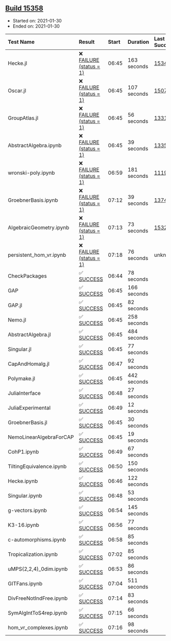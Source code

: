 ## [Build 15358](https://oscarci.mathematik.uni-kl.de/job/oscar/15358/)

* Started on: 2021-01-30
* Ended on: 2021-01-30

| Test Name    | Result | Start | Duration | Last Success | First Failure |
|:-------------|:-------|:------|:---------|:-------------|:--------------|
| Hecke.jl | ❌ [FAILURE (status = 1)](https://oscarci.mathematik.uni-kl.de/job/oscar/15358/artifact/logs/build-15358/Hecke.jl.log) | 06:45 | 163 seconds | [15344](https://oscarci.mathematik.uni-kl.de/job/oscar/15344/) | [15348](https://oscarci.mathematik.uni-kl.de/job/oscar/15348/) |
| Oscar.jl | ❌ [FAILURE (status = 1)](https://oscarci.mathematik.uni-kl.de/job/oscar/15358/artifact/logs/build-15358/Oscar.jl.log) | 06:45 | 107 seconds | [15079](https://oscarci.mathematik.uni-kl.de/job/oscar/15079/) | [15080](https://oscarci.mathematik.uni-kl.de/job/oscar/15080/) |
| GroupAtlas.jl | ❌ [FAILURE (status = 1)](https://oscarci.mathematik.uni-kl.de/job/oscar/15358/artifact/logs/build-15358/GroupAtlas.jl.log) | 06:45 | 56 seconds | [13311](https://oscarci.mathematik.uni-kl.de/job/oscar/13311/) | [13312](https://oscarci.mathematik.uni-kl.de/job/oscar/13312/) |
| AbstractAlgebra.ipynb | ❌ [FAILURE (status = 1)](https://oscarci.mathematik.uni-kl.de/job/oscar/15358/artifact/logs/build-15358/AbstractAlgebra.ipynb.log) | 06:45 | 39 seconds | [13355](https://oscarci.mathematik.uni-kl.de/job/oscar/13355/) | [13356](https://oscarci.mathematik.uni-kl.de/job/oscar/13356/) |
| wronski-poly.ipynb | ❌ [FAILURE (status = 1)](https://oscarci.mathematik.uni-kl.de/job/oscar/15358/artifact/logs/build-15358/wronski-poly.ipynb.log) | 06:59 | 181 seconds | [11192](https://oscarci.mathematik.uni-kl.de/job/oscar/11192/) | [11193](https://oscarci.mathematik.uni-kl.de/job/oscar/11193/) |
| GroebnerBasis.ipynb | ❌ [FAILURE (status = 1)](https://oscarci.mathematik.uni-kl.de/job/oscar/15358/artifact/logs/build-15358/GroebnerBasis.ipynb.log) | 07:12 | 39 seconds | [13748](https://oscarci.mathematik.uni-kl.de/job/oscar/13748/) | [13749](https://oscarci.mathematik.uni-kl.de/job/oscar/13749/) |
| AlgebraicGeometry.ipynb | ❌ [FAILURE (status = 1)](https://oscarci.mathematik.uni-kl.de/job/oscar/15358/artifact/logs/build-15358/AlgebraicGeometry.ipynb.log) | 07:13 | 73 seconds | [15322](https://oscarci.mathematik.uni-kl.de/job/oscar/15322/) | [15323](https://oscarci.mathematik.uni-kl.de/job/oscar/15323/) |
| persistent_hom_vr.ipynb | ❌ [FAILURE (status = 1)](https://oscarci.mathematik.uni-kl.de/job/oscar/15358/artifact/logs/build-15358/persistent_hom_vr.ipynb.log) | 07:18 | 76 seconds | unknown | unknown |
| CheckPackages | ✅ [SUCCESS](https://oscarci.mathematik.uni-kl.de/job/oscar/15358/artifact/logs/build-15358/CheckPackages.log) | 06:44 | 78 seconds |  |  |
| GAP | ✅ [SUCCESS](https://oscarci.mathematik.uni-kl.de/job/oscar/15358/artifact/logs/build-15358/GAP.log) | 06:45 | 166 seconds |  |  |
| GAP.jl | ✅ [SUCCESS](https://oscarci.mathematik.uni-kl.de/job/oscar/15358/artifact/logs/build-15358/GAP.jl.log) | 06:45 | 82 seconds |  |  |
| Nemo.jl | ✅ [SUCCESS](https://oscarci.mathematik.uni-kl.de/job/oscar/15358/artifact/logs/build-15358/Nemo.jl.log) | 06:45 | 258 seconds |  |  |
| AbstractAlgebra.jl | ✅ [SUCCESS](https://oscarci.mathematik.uni-kl.de/job/oscar/15358/artifact/logs/build-15358/AbstractAlgebra.jl.log) | 06:45 | 484 seconds |  |  |
| Singular.jl | ✅ [SUCCESS](https://oscarci.mathematik.uni-kl.de/job/oscar/15358/artifact/logs/build-15358/Singular.jl.log) | 06:45 | 77 seconds |  |  |
| CapAndHomalg.jl | ✅ [SUCCESS](https://oscarci.mathematik.uni-kl.de/job/oscar/15358/artifact/logs/build-15358/CapAndHomalg.jl.log) | 06:47 | 92 seconds |  |  |
| Polymake.jl | ✅ [SUCCESS](https://oscarci.mathematik.uni-kl.de/job/oscar/15358/artifact/logs/build-15358/Polymake.jl.log) | 06:45 | 442 seconds |  |  |
| JuliaInterface | ✅ [SUCCESS](https://oscarci.mathematik.uni-kl.de/job/oscar/15358/artifact/logs/build-15358/JuliaInterface.log) | 06:48 | 27 seconds |  |  |
| JuliaExperimental | ✅ [SUCCESS](https://oscarci.mathematik.uni-kl.de/job/oscar/15358/artifact/logs/build-15358/JuliaExperimental.log) | 06:49 | 12 seconds |  |  |
| GroebnerBasis.jl | ✅ [SUCCESS](https://oscarci.mathematik.uni-kl.de/job/oscar/15358/artifact/logs/build-15358/GroebnerBasis.jl.log) | 06:45 | 30 seconds |  |  |
| NemoLinearAlgebraForCAP | ✅ [SUCCESS](https://oscarci.mathematik.uni-kl.de/job/oscar/15358/artifact/logs/build-15358/NemoLinearAlgebraForCAP.log) | 06:45 | 19 seconds |  |  |
| CohP1.ipynb | ✅ [SUCCESS](https://oscarci.mathematik.uni-kl.de/job/oscar/15358/artifact/logs/build-15358/CohP1.ipynb.log) | 06:49 | 67 seconds |  |  |
| TiltingEquivalence.ipynb | ✅ [SUCCESS](https://oscarci.mathematik.uni-kl.de/job/oscar/15358/artifact/logs/build-15358/TiltingEquivalence.ipynb.log) | 06:50 | 150 seconds |  |  |
| Hecke.ipynb | ✅ [SUCCESS](https://oscarci.mathematik.uni-kl.de/job/oscar/15358/artifact/logs/build-15358/Hecke.ipynb.log) | 06:46 | 122 seconds |  |  |
| Singular.ipynb | ✅ [SUCCESS](https://oscarci.mathematik.uni-kl.de/job/oscar/15358/artifact/logs/build-15358/Singular.ipynb.log) | 06:48 | 53 seconds |  |  |
| g-vectors.ipynb | ✅ [SUCCESS](https://oscarci.mathematik.uni-kl.de/job/oscar/15358/artifact/logs/build-15358/g-vectors.ipynb.log) | 06:54 | 145 seconds |  |  |
| K3-16.ipynb | ✅ [SUCCESS](https://oscarci.mathematik.uni-kl.de/job/oscar/15358/artifact/logs/build-15358/K3-16.ipynb.log) | 06:56 | 77 seconds |  |  |
| c-automorphisms.ipynb | ✅ [SUCCESS](https://oscarci.mathematik.uni-kl.de/job/oscar/15358/artifact/logs/build-15358/c-automorphisms.ipynb.log) | 06:58 | 85 seconds |  |  |
| Tropicalization.ipynb | ✅ [SUCCESS](https://oscarci.mathematik.uni-kl.de/job/oscar/15358/artifact/logs/build-15358/Tropicalization.ipynb.log) | 07:02 | 85 seconds |  |  |
| uMPS(2,2,4)_0dim.ipynb | ✅ [SUCCESS](https://oscarci.mathematik.uni-kl.de/job/oscar/15358/artifact/logs/build-15358/uMPS-2-2-4-_0dim.ipynb.log) | 06:53 | 86 seconds |  |  |
| GITFans.ipynb | ✅ [SUCCESS](https://oscarci.mathematik.uni-kl.de/job/oscar/15358/artifact/logs/build-15358/GITFans.ipynb.log) | 07:04 | 511 seconds |  |  |
| DivFreeNotIndFree.ipynb | ✅ [SUCCESS](https://oscarci.mathematik.uni-kl.de/job/oscar/15358/artifact/logs/build-15358/DivFreeNotIndFree.ipynb.log) | 07:14 | 83 seconds |  |  |
| SymAlgIntToS4rep.ipynb | ✅ [SUCCESS](https://oscarci.mathematik.uni-kl.de/job/oscar/15358/artifact/logs/build-15358/SymAlgIntToS4rep.ipynb.log) | 07:15 | 66 seconds |  |  |
| hom_vr_complexes.ipynb | ✅ [SUCCESS](https://oscarci.mathematik.uni-kl.de/job/oscar/15358/artifact/logs/build-15358/hom_vr_complexes.ipynb.log) | 07:16 | 98 seconds |  |  |
